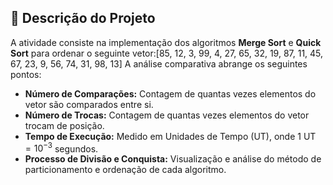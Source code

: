 ## 📝 Descrição do Projeto

A atividade consiste na implementação dos algoritmos **Merge Sort** e **Quick Sort** para ordenar o seguinte vetor:[85, 12, 3, 99, 4, 27, 65, 32, 19, 87, 11, 45, 67, 23, 9, 56, 74, 31, 98, 13]
A análise comparativa abrange os seguintes pontos:
* **Número de Comparações:** Contagem de quantas vezes elementos do vetor são comparados entre si.
* **Número de Trocas:** Contagem de quantas vezes elementos do vetor trocam de posição.
* **Tempo de Execução:** Medido em Unidades de Tempo (UT), onde $1 \text{ UT} = 10^{-3}$ segundos.
* **Processo de Divisão e Conquista:** Visualização e análise do método de particionamento e ordenação de cada algoritmo.